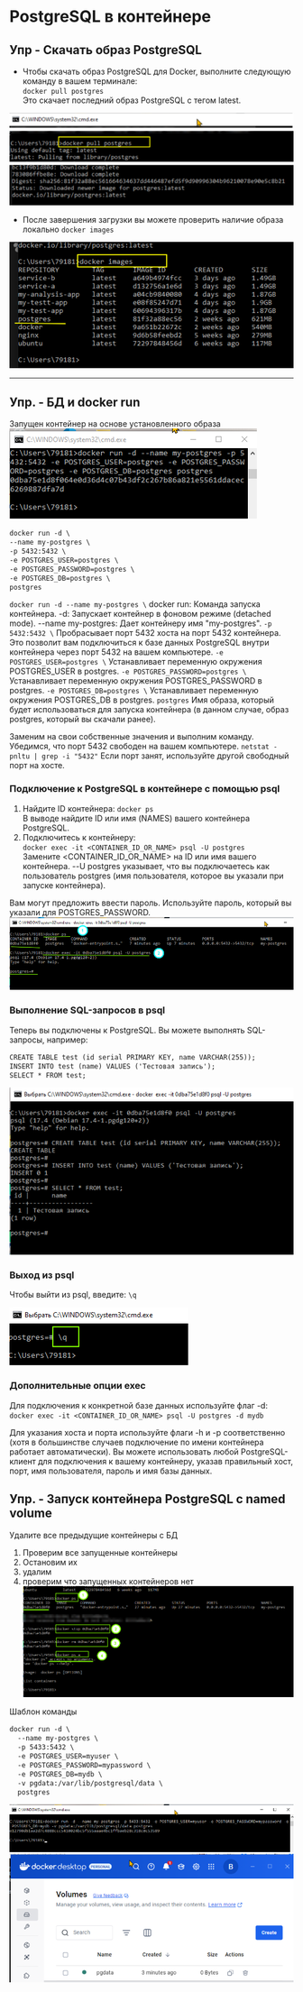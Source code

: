 # PostgreSQL в контейнере

## Упр - Скачать образ PostgreSQL

- Чтобы скачать образ PostgreSQL для Docker, выполните следующую команду в вашем терминале:  
  `docker pull postgres`  
Это скачает последний образ PostgreSQL с тегом latest.

![](../images/01_01.png)<br>
- После завершения загрузки вы можете проверить наличие образа локально `docker images`

![](../images/01_02.png)<br>

---
## Упр. - БД и docker run

Запущен контейнер на основе установленного образа
![](../images/01_03.png)<br>
```
docker run -d \ 
--name my-postgres \   
-p 5432:5432 \   
-e POSTGRES_USER=postgres \   
-e POSTGRES_PASSWORD=postgres \   
-e POSTGRES_DB=postgres \   
postgres  
```

`docker run -d --name my-postgres \` docker run: Команда запуска контейнера. -d: Запускает контейнер в фоновом режиме (detached mode). --name my-postgres: Дает контейнеру имя "my-postgres".
`-p 5432:5432 \` Пробрасывает порт 5432 хоста на порт 5432 контейнера. Это позволит вам подключиться к базе данных PostgreSQL внутри контейнера через порт 5432 на вашем компьютере.
`-e POSTGRES_USER=postgres \` Устанавливает переменную окружения POSTGRES_USER в postgres.
`-e POSTGRES_PASSWORD=postgres \` Устанавливает переменную окружения POSTGRES_PASSWORD в postgres.
`-e POSTGRES_DB=postgres \` Устанавливает переменную окружения POSTGRES_DB в postgres.
`postgres` Имя образа, который будет использоваться для запуска контейнера (в данном случае, образ postgres, который вы скачали ранее).

Заменим на свои собственные значения и выполним команду. Убедимся, что порт 5432 свободен на вашем компьютере.
 `netstat -pnltu | grep -i "5432"`
Если порт занят, используйте другой свободный порт на хосте.
### Подключение к PostgreSQL в контейнере с помощью psql
1. Найдите ID контейнера:
`docker ps`  
В выводе найдите ID или имя (NAMES) вашего контейнера PostgreSQL.
2. Подключитесь к контейнеру:  
`docker exec -it <CONTAINER_ID_OR_NAME> psql -U postgres`  
Замените <CONTAINER_ID_OR_NAME> на ID или имя вашего контейнера.
--U postgres указывает, что вы подключаетесь как пользователь postgres (имя пользователя, которое вы указали при запуске контейнера).

Вам могут предложить ввести пароль. Используйте пароль, который вы указали для POSTGRES_PASSWORD.
![](../images/01_04.png)<br>

### Выполнение SQL-запросов в psql
Теперь вы подключены к PostgreSQL. Вы можете выполнять SQL-запросы, например:
```
CREATE TABLE test (id serial PRIMARY KEY, name VARCHAR(255));
INSERT INTO test (name) VALUES ('Тестовая запись');
SELECT * FROM test;
```
![](../images/01_05.png)<br>
### Выход из psql
Чтобы выйти из psql, введите:
`\q`

![](../images/01_06.png)<br>

### Дополнительные опции exec
Для подключения к конкретной базе данных используйте флаг -d:  
`docker exec -it <CONTAINER_ID_OR_NAME> psql -U postgres -d mydb`

Для указания хоста и порта используйте флаги -h и -p соответственно (хотя в большинстве случаев подключение по имени контейнера работает автоматически).
Вы можете использовать любой PostgreSQL-клиент для подключения к вашему контейнеру, указав правильный хост, порт, имя пользователя, пароль и имя базы данных.


## Упр. - Запуск контейнера PostgreSQL с named volume
Удалите все предыдущие контейнеры с БД 
1. Проверим все запущенные контейнеры
2. Остановим их
3. удалим
4. проверим что запущенных контейнеров нет
![](../images/01_07.png)<br>

Шаблон команды  

```
docker run -d \
  --name my-postgres \
  -p 5433:5432 \
  -e POSTGRES_USER=myuser \
  -e POSTGRES_PASSWORD=mypassword \
  -e POSTGRES_DB=mydb \
  -v pgdata:/var/lib/postgresql/data \
  postgres
```
![](../images/01_08.png)<br>
![](../images/01_09.png)<br>